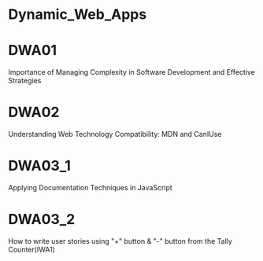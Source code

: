 # Dynamic_Web_Apps

# DWA01

Importance of Managing Complexity in Software Development and Effective Strategies

# DWA02

Understanding Web Technology Compatibility: MDN and CanIUse

# DWA03_1
Applying Documentation Techniques in JavaScript
# DWA03_2
How to write user stories using "+" button & "-" button from the Tally Counter(IWA1)
